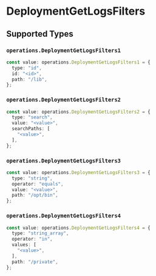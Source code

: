 # DeploymentGetLogsFilters


## Supported Types

### `operations.DeploymentGetLogsFilters1`

```typescript
const value: operations.DeploymentGetLogsFilters1 = {
  type: "id",
  id: "<id>",
  path: "/lib",
};
```

### `operations.DeploymentGetLogsFilters2`

```typescript
const value: operations.DeploymentGetLogsFilters2 = {
  type: "search",
  value: "<value>",
  searchPaths: [
    "<value>",
  ],
};
```

### `operations.DeploymentGetLogsFilters3`

```typescript
const value: operations.DeploymentGetLogsFilters3 = {
  type: "string",
  operator: "equals",
  value: "<value>",
  path: "/opt/bin",
};
```

### `operations.DeploymentGetLogsFilters4`

```typescript
const value: operations.DeploymentGetLogsFilters4 = {
  type: "string_array",
  operator: "in",
  values: [
    "<value>",
  ],
  path: "/private",
};
```

